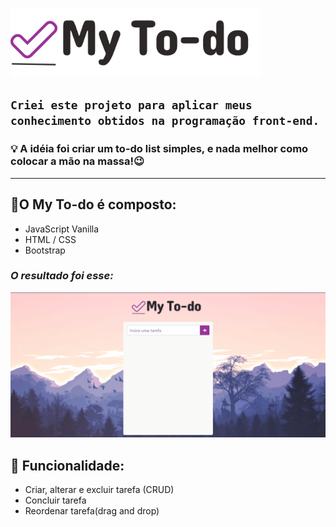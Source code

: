 ![logo](/images/logo-tipo.png)

## `Criei este projeto para aplicar meus conhecimento obtidos na programação front-end.`

### 💡 A idéia foi criar um to-do list simples, e nada melhor como colocar a mão na massa!😉

----------------
## 📌**O My To-do é composto:**
- JavaScript Vanilla
- HTML / CSS
- Bootstrap

### *O resultado foi esse:*
![My to-do](/images/my-to-do.gif)

## 📌 **Funcionalidade:**
- Criar, alterar e excluir tarefa (CRUD)
- Concluir tarefa
- Reordenar tarefa(drag and drop)






